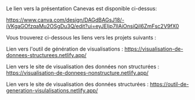 Le lien vers la présentation Canevas est disponible ci-dessus: 

https://www.canva.com/design/DAGdBAGsJ18/-iVKgaGOfzqaMu2OSgDu3Q/edit?ui=eyJEIjp7IlAiOnsiQiI6ZmFsc2V9fX0

Vous trouverez ci-dessous les liens vers les projets suivants :

Lien vers l'outil de génération de visualisations :
https://visualisation-de-donnees-structurees.netlify.app/

Lien vers le site de visualisation des données non structurées :
https://visualisation-de-donnees-nonstructure.netlify.app/

Lien vers le site de visualisation des données structurées :
https://outil-de-generation-visulalisations.netlify.app/


